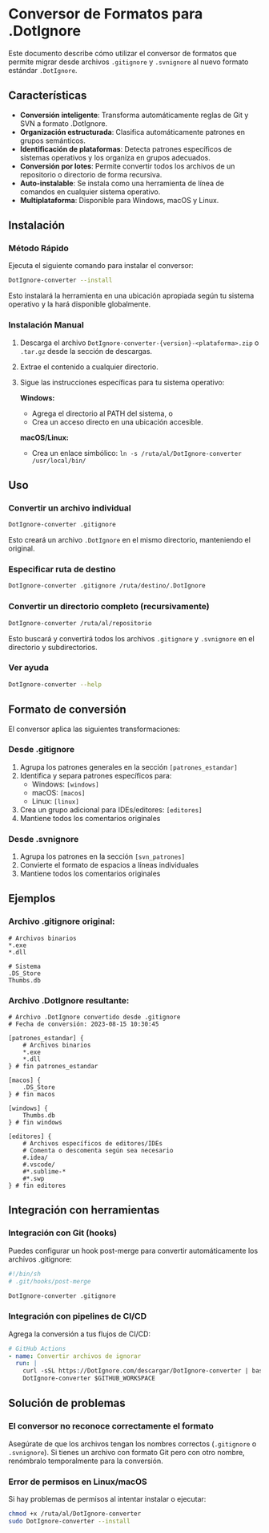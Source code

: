 # Conversor de Formatos para .DotIgnore

Este documento describe cómo utilizar el conversor de formatos que permite migrar desde archivos `.gitignore` y `.svnignore` al nuevo formato estándar `.DotIgnore`.

## Características

- **Conversión inteligente**: Transforma automáticamente reglas de Git y SVN a formato .DotIgnore.
- **Organización estructurada**: Clasifica automáticamente patrones en grupos semánticos.
- **Identificación de plataformas**: Detecta patrones específicos de sistemas operativos y los organiza en grupos adecuados.
- **Conversión por lotes**: Permite convertir todos los archivos de un repositorio o directorio de forma recursiva.
- **Auto-instalable**: Se instala como una herramienta de línea de comandos en cualquier sistema operativo.
- **Multiplataforma**: Disponible para Windows, macOS y Linux.

## Instalación

### Método Rápido

Ejecuta el siguiente comando para instalar el conversor:

```bash
DotIgnore-converter --install
```

Esto instalará la herramienta en una ubicación apropiada según tu sistema operativo y la hará disponible globalmente.

### Instalación Manual

1. Descarga el archivo `DotIgnore-converter-{version}-<plataforma>.zip` o `.tar.gz` desde la sección de descargas.
2. Extrae el contenido a cualquier directorio.
3. Sigue las instrucciones específicas para tu sistema operativo:

   **Windows:**
   - Agrega el directorio al PATH del sistema, o
   - Crea un acceso directo en una ubicación accesible.

   **macOS/Linux:**
   - Crea un enlace simbólico: `ln -s /ruta/al/DotIgnore-converter /usr/local/bin/`

## Uso

### Convertir un archivo individual

```bash
DotIgnore-converter .gitignore
```

Esto creará un archivo `.DotIgnore` en el mismo directorio, manteniendo el original.

### Especificar ruta de destino

```bash
DotIgnore-converter .gitignore /ruta/destino/.DotIgnore
```

### Convertir un directorio completo (recursivamente)

```bash
DotIgnore-converter /ruta/al/repositorio
```

Esto buscará y convertirá todos los archivos `.gitignore` y `.svnignore` en el directorio y subdirectorios.

### Ver ayuda

```bash
DotIgnore-converter --help
```

## Formato de conversión

El conversor aplica las siguientes transformaciones:

### Desde .gitignore

1. Agrupa los patrones generales en la sección `[patrones_estandar]`
2. Identifica y separa patrones específicos para:
   - Windows: `[windows]`
   - macOS: `[macos]`
   - Linux: `[linux]`
3. Crea un grupo adicional para IDEs/editores: `[editores]`
4. Mantiene todos los comentarios originales

### Desde .svnignore

1. Agrupa los patrones en la sección `[svn_patrones]`
2. Convierte el formato de espacios a líneas individuales
3. Mantiene todos los comentarios originales

## Ejemplos

### Archivo .gitignore original:

```
# Archivos binarios
*.exe
*.dll

# Sistema
.DS_Store
Thumbs.db
```

### Archivo .DotIgnore resultante:

```
# Archivo .DotIgnore convertido desde .gitignore
# Fecha de conversión: 2023-08-15 10:30:45

[patrones_estandar] {
    # Archivos binarios
    *.exe
    *.dll
} # fin patrones_estandar

[macos] {
    .DS_Store
} # fin macos

[windows] {
    Thumbs.db
} # fin windows

[editores] {
    # Archivos específicos de editores/IDEs
    # Comenta o descomenta según sea necesario
    #.idea/
    #.vscode/
    #*.sublime-*
    #*.swp
} # fin editores
```

## Integración con herramientas

### Integración con Git (hooks)

Puedes configurar un hook post-merge para convertir automáticamente los archivos .gitignore:

```bash
#!/bin/sh
# .git/hooks/post-merge

DotIgnore-converter .gitignore
```

### Integración con pipelines de CI/CD

Agrega la conversión a tus flujos de CI/CD:

```yaml
# GitHub Actions
- name: Convertir archivos de ignorar
  run: |
    curl -sSL https://DotIgnore.com/descargar/DotIgnore-converter | bash
    DotIgnore-converter $GITHUB_WORKSPACE
```

## Solución de problemas

### El conversor no reconoce correctamente el formato

Asegúrate de que los archivos tengan los nombres correctos (`.gitignore` o `.svnignore`). Si tienes un archivo con formato Git pero con otro nombre, renómbralo temporalmente para la conversión.

### Error de permisos en Linux/macOS

Si hay problemas de permisos al intentar instalar o ejecutar:

```bash
chmod +x /ruta/al/DotIgnore-converter
sudo DotIgnore-converter --install
``` 
